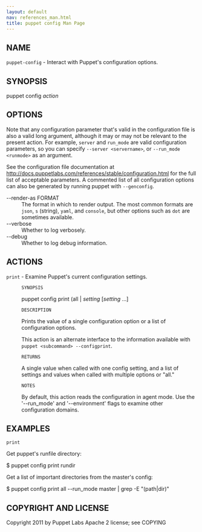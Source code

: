 ```yaml
---
layout: default
nav: references_man.html
title: puppet config Man Page
---
```


<div class='mp'>
<h2 id="NAME">NAME</h2>
<p class="man-name">
  <code>puppet-config</code> - <span class="man-whatis">Interact with Puppet's configuration options.</span>
</p>

<h2 id="SYNOPSIS">SYNOPSIS</h2>

<p>puppet config <var>action</var></p>

<h2 id="OPTIONS">OPTIONS</h2>

<p>Note that any configuration parameter that's valid in the configuration
file is also a valid long argument, although it may or may not be
relevant to the present action. For example, <code>server</code> and <code>run_mode</code> are valid
configuration parameters, so you can specify <code>--server &lt;servername></code>, or
<code>--run_mode &lt;runmode></code> as an argument.</p>

<p>See the configuration file documentation at
<a href="http://docs.puppetlabs.com/references/stable/configuration.html" data-bare-link="true">http://docs.puppetlabs.com/references/stable/configuration.html</a> for the
full list of acceptable parameters. A commented list of all
configuration options can also be generated by running puppet with
<code>--genconfig</code>.</p>

<dl>
<dt>--render-as FORMAT</dt><dd>The format in which to render output. The most common formats are <code>json</code>,
<code>s</code> (string), <code>yaml</code>, and <code>console</code>, but other options such as <code>dot</code> are
sometimes available.</dd>
<dt>--verbose</dt><dd>Whether to log verbosely.</dd>
<dt class="flush">--debug</dt><dd>Whether to log debug information.</dd>
</dl>


<h2 id="ACTIONS">ACTIONS</h2>

<dl>
<dt><code>print</code> - Examine Puppet's current configuration settings.</dt><dd><p><code>SYNOPSIS</code></p>

<p>puppet config print (all | <var>setting</var> [<var>setting</var> ...]</p>

<p><code>DESCRIPTION</code></p>

<p>Prints the value of a single configuration option or a list of
configuration options.</p>

<p>This action is an alternate interface to the information available with
<code>puppet &lt;subcommand> --configprint</code>.</p>

<p><code>RETURNS</code></p>

<p>A single value when called with one config setting, and a list of
settings and values when called with multiple options or "all."</p>

<p><code>NOTES</code></p>

<p>By default, this action reads the configuration in agent mode.
Use the '--run_mode' and '--environment' flags to examine other
configuration domains.</p></dd>
</dl>


<h2 id="EXAMPLES">EXAMPLES</h2>

<p><code>print</code></p>

<p>Get puppet's runfile directory:</p>

<p>$ puppet config print rundir</p>

<p>Get a list of important directories from the master's config:</p>

<p>$ puppet config print all --run_mode master | grep -E "(path|dir)"</p>

<h2 id="COPYRIGHT-AND-LICENSE">COPYRIGHT AND LICENSE</h2>

<p>Copyright 2011 by Puppet Labs
Apache 2 license; see COPYING</p>

</div>
